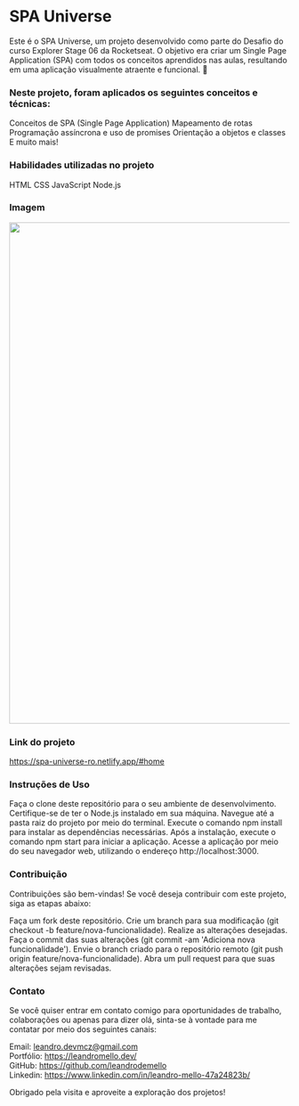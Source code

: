# SPA Universe 

Este é o SPA Universe, um projeto desenvolvido como parte do Desafio do curso Explorer Stage 06 da Rocketseat. O objetivo era criar um Single Page Application (SPA) com todos os conceitos aprendidos nas aulas, resultando em uma aplicação visualmente atraente e funcional. 🚀

### Neste projeto, foram aplicados os seguintes conceitos e técnicas:

Conceitos de SPA (Single Page Application)
Mapeamento de rotas
Programação assíncrona e uso de promises
Orientação a objetos e classes
E muito mais!

### Habilidades utilizadas no projeto
HTML
CSS
JavaScript
Node.js

### Imagem 
<div align="center">
<img src="https://github.com/leandrodemello/SpaceUniverse/assets/105759339/ce08a951-c39e-4509-8004-92137a09fa87" width="900px" />
</div>

### Link do projeto
https://spa-universe-ro.netlify.app/#home

### Instruções de Uso 
Faça o clone deste repositório para o seu ambiente de desenvolvimento.
Certifique-se de ter o Node.js instalado em sua máquina.
Navegue até a pasta raiz do projeto por meio do terminal.
Execute o comando npm install para instalar as dependências necessárias.
Após a instalação, execute o comando npm start para iniciar a aplicação.
Acesse a aplicação por meio do seu navegador web, utilizando o endereço http://localhost:3000.

### Contribuição
Contribuições são bem-vindas! Se você deseja contribuir com este projeto, siga as etapas abaixo:

Faça um fork deste repositório.
Crie um branch para sua modificação (git checkout -b feature/nova-funcionalidade).
Realize as alterações desejadas.
Faça o commit das suas alterações (git commit -am 'Adiciona nova funcionalidade').
Envie o branch criado para o repositório remoto (git push origin feature/nova-funcionalidade).
Abra um pull request para que suas alterações sejam revisadas.

### Contato
Se você quiser entrar em contato comigo para oportunidades de trabalho, colaborações ou apenas para dizer olá, sinta-se à vontade para me contatar por meio dos seguintes canais:

Email: leandro.devmcz@gmail.com </br>
Portfólio: https://leandromello.dev/ </br>
GitHub: https://github.com/leandrodemello </br>
Linkedin: https://www.linkedin.com/in/leandro-mello-47a24823b/

Obrigado pela visita e aproveite a exploração dos projetos!
